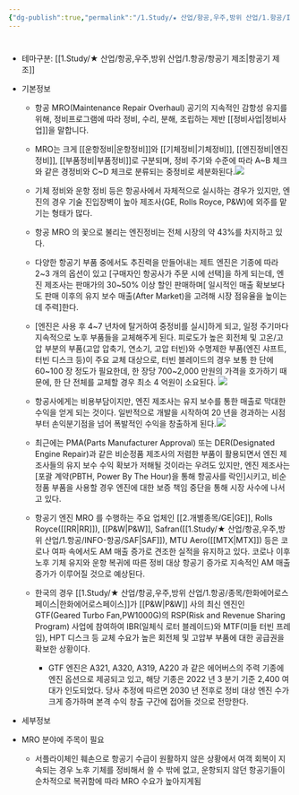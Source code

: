 ```yaml
---
{"dg-publish":true,"permalink":"/1.Study/★ 산업/항공,우주,방위 산업/1.항공/INFO-항공/MRO/","created":"2024-11-20T21:02:29.472+09:00","updated":"2025-06-03T20:07:22.029+09:00"}
---
```


#

- 테마구분: [[1.Study/★ 산업/항공,우주,방위 산업/1.항공/항공기 제조\|항공기 제조]]


- 기본정보
	- 항공 MRO(Maintenance Repair Overhaul) 공기의 지속적인 감항성 유지를 위해, 정비프로그램에 따라 정비, 수리, 분해, 조립하는 제반 [[정비사업\|정비사업]]을 말합니다.
	- MRO는 크게 [[운항정비\|운항정비]]와 [[기체정비\|기체정비]], [[엔진정비\|엔진정비]], [[부품정비\|부품정비]]로 구분되며, 정비 주기와 수준에 따라 A~B 체크와 같은 경정비와 C~D 체크로 분류되는 중정비로 세분화된다.![](https://i.imgur.com/XEjTc8v.png)

	- 기체 정비와 운항 정비 등은 항공사에서 자체적으로 실시하는 경우가 있지만, 엔진의 경우 기술 진입장벽이 높아 제조사(GE, Rolls Royce, P&W)에 외주를 맡기는 형태가 많다. 
	- 항공 MRO 의 꽃으로 불리는 엔진정비는 전체 시장의 약 43%를 차지하고 있다. 
	- 다양한 항공기 부품 중에서도 추진력을 만들어내는 제트 엔진은 기종에 따라 2~3 개의 옵션이 있고 [구매자인 항공사가 주문 시에 선택]을 하게 되는데, 엔진 제조사는 판매가의 30~50% 이상 할인 판매하며[ 일시적인 매출 확보보다도 판매 이후의 유지 보수 매출(After Market)을 고려해 시장 점유율을 높이는데 주력]한다. 
	- [엔진은 사용 후 4~7 년차에 탈거하여 중정비를 실시]하게 되고, 일정 주기마다 지속적으로 노후 부품들을 교체해주게 된다. 피로도가 높은 회전체 및 고온/고압 부분의 부품(고압 압축기, 연소기, 고압 터빈)와 수명제한 부품(엔진 샤프트, 터빈 디스크 등)이 주요 교체 대상으로, 터빈 블레이드의 경우 보통 한 단에 60~100 장 정도가 필요한데, 한 장당 700~2,000 만원의 가격을 호가하기 때문에, 한 단 전체를 교체할 경우 최소 4 억원이 소요된다. ![](https://i.imgur.com/K9cPnXe.png)

	- 항공사에게는 비용부담이지만, 엔진 제조사는 유지 보수를 통한 매출로 막대한 수익을 얻게 되는 것이다. 일반적으로 개발을 시작하여 20 년을 경과하는 시점부터 손익분기점을 넘어 폭발적인 수익을 창출하게 된다.![](https://i.imgur.com/lr9egpz.png)

	- 최근에는 PMA(Parts Manufacturer Approval) 또는 DER(Designated Engine Repair)과 같은 비순정품 제조사의 저렴한 부품이 활용되면서 엔진 제조사들의 유지 보수 수익 확보가 저해될 것이라는 우려도 있지만, 엔진 제조사는 [포괄 계약(PBTH, Power By The Hour)을 통해 항공사를 락인]시키고, 비순정품 부품을 사용할 경우 엔진에 대한 보증 책임 중단을 통해 시장 사수에 나서고 있다.
	- 항공기 엔진 MRO 를 수행하는 주요 업체인 [[2.개별종목/GE\|GE]], Rolls Royce([[RR\|RR]]), [[P&W\|P&W]], Safran([[1.Study/★ 산업/항공,우주,방위 산업/1.항공/INFO-항공/SAF\|SAF]]), MTU Aero([[MTX\|MTX]]) 등은 코로나 여파 속에서도 AM 매출 증가로 견조한 실적을 유지하고 있다. 코로나 이후 노후 기체 유지와 운항 복귀에 따른 정비 대상 항공기 증가로 지속적인 AM 매출 증가가 이루어질 것으로 예상된다. 
	- 한국의 경우 [[1.Study/★ 산업/항공,우주,방위 산업/1.항공/종목/한화에어로스페이스\|한화에어로스페이스]]가 [[P&W\|P&W]] 사의 최신 엔진인 GTF(Geared Turbo Fan,PW1000G)의 RSP(Risk and Revenue Sharing Program) 사업에 참여하여 IBR(일체식 로터 블레이드)와 MTF(미들 터빈 프레임), HPT 디스크 등 교체 수요가 높은 회전체 및 고압부 부품에 대한 공급권을 확보한 상황이다. 
		- GTF 엔진은 A321, A320, A319, A220 과 같은 에어버스의 주력 기종에 엔진 옵션으로 제공되고 있고, 해당 기종은 2022 년 3 분기 기준 2,400 여대가 인도되었다. 당사 추정에 따르면 2030 년 전후로 정비 대상 엔진 수가 크게 증가하며 본격 수익 창출 구간에 접어들 것으로 전망한다.


- 세부정보
- MRO 분야에 주목이 필요
	- 서플라이체인 훼손으로 항공기 수급이 원활하지 않은 상황에서 여객 회복이 지속되는 경우 노후 기체를 정비해서 쓸 수 밖에 없고, 운항되지 않던 항공기들이 순차적으로 복귀함에 따라 MRO 수요가 높아지게됨